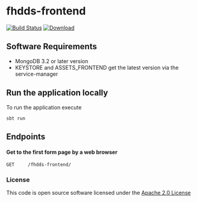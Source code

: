 # fhdds-frontend

[![Build Status](https://travis-ci.org/hmrc/fhdds-frontend.svg)](https://travis-ci.org/hmrc/fhdds-frontend) [ ![Download](https://api.bintray.com/packages/hmrc/releases/fhdds-frontend/images/download.svg) ](https://bintray.com/hmrc/releases/fhdds-frontend/_latestVersion)

## Software Requirements
*   MongoDB 3.2 or later version
*   KEYSTORE and ASSETS_FRONTEND get the latest version via the service-manager

## Run the application locally

To run the application execute
```
sbt run
```

## Endpoints <a name="endpoints"></a>

#### Get to the first form page by a web browser
```
GET   	/fhdds-frontend/
```

### License

This code is open source software licensed under the [Apache 2.0 License]("http://www.apache.org/licenses/LICENSE-2.0.html")
